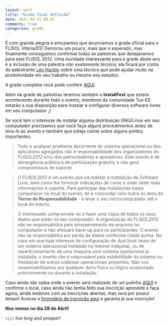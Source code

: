 ```yaml
---
layout: post
title: "Grade final definida"
date: 2012-04-21 09:47
comments: true
categories: grade
---
```


É com grande alegria e entusiamos que anunciamos a grade oficial para o FLISOL Vitória/ES! Demorou um pouco, mais que o esperado, mas finalmente conseguimos confirmar todas as palestras que desejavamos para este FLISOL 2012. Uma novidade interessante para a grede deste ano é a inclusão de uma palestra _não exatamente técnica_, ela ficará por conta do palestrante [Léo Hackin]({{root_url}}/pomodoro) sobre uma técnica que pode ajudar muito na produtividade em seu trabalho ou mesmo nos estudos.

A grade completa você pode conferir [AQUI]({{root_url}}/schedule).

Além da grade de palestras teremos também o **InstallFest** que estará acontecendo durante todo o evento, membros da comunidade Tux-ES estarão a sua disposição para instalar e configurar diversos software livres em seu computador ;)

Se você tem o interesse de instalar alguma distribuição GNU/Linux em seu computador precisamos que você faça alguns procedimentos antes de leva-lo ao evento e também que esteja ciente sobre alguns pontos importantes:

> Todo e qualquer problema decorrente do sistema operacional ou dos aplicativos agregados não é responsabilidade dos organizadores do FLISOL2012 e/ou dos patrocinadores e apoiadores. Este evento é de abrangência pública e de participação gratuita, e não gera compromissos de suporte. 

> O FLISOL2012 é um evento que irá realizar a instalação de Software Livre, bem como lhe fornecer indicações de como e onde obter mais informações e suporte. Para participar das instalações basta comparecer no local do evento, ler e concordar com todos os itens do **Termo de Responsabilidade** - e levar o seu microcomputador até o local do evento 

> O interessado compromete-se a fazer uma cópia de todos os seus dados que estão no seu computador. A organização do FLISOL2012 não se responsabiliza pelo armazenamento de arquivos no computador e não efetuará back-up para os participantes. O evento não se responsabiliza por perda de dados conforme citado acima. No caso em que haja interesse de configuração de dual boot (mais de um sistema operacional instalado na mesma máquina), ou de reparticionamento de uma máquina com sistema operacional já instalada, o evento não é responsável pela estabilidade do sistema ou instalação de outros sistemas operacionais presentes. Não nos responsabilizamos por qualquer dano físico ou lógico ocasionado anteriormente ou durante a instalação.

Caso ainda não saiba onde o evento será realizado de um pulinho [AQUI]({{root_url}}/location) e confirme o local, caso ainda não tenha feito sua inscrição aproveite e faça agora, ainda estamos com as inscrições abertas, mas será por pouco tempo! Acesse o [formulário de inscrição aqui]({{root_url}}/registration) e garanta já sua inscrição!

**Nos vemos no dia 28 de Abril!**

`\\//` _live long and prosper!_
